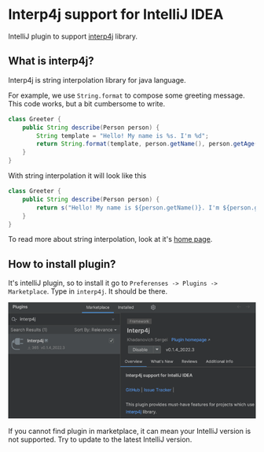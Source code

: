 # Interp4j support for IntelliJ IDEA

IntelliJ plugin to support [interp4j](https://github.com/kh-bd/interp4j) library.

## What is interp4j?

Interp4j is string interpolation library for java language.

For example, we use `String.format` to compose some greeting message.
This code works, but a bit cumbersome to write.

```java
class Greeter {
    public String describe(Person person) {
        String template = "Hello! My name is %s. I'm %d";
        return String.format(template, person.getName(), person.getAge());
    }
}
```

With string interpolation it will look like this

```java
class Greeter {
    public String describe(Person person) {
        return s("Hello! My name is ${person.getName()}. I'm ${person.getAge()}");
    }
}
```

To read more about string interpolation, look at it's [home page](https://github.com/kh-bd/interp4j). 

## How to install plugin?

It's intelliJ plugin, so to install it go to `Preferenses -> Plugins -> Marketplace`.
Type in `interp4j`. It should be there.

![Plugins' search window](docs/img/marketplace.png)

If you cannot find plugin in marketplace, it can mean your IntelliJ version is not supported.
Try to update to the latest IntelliJ version.